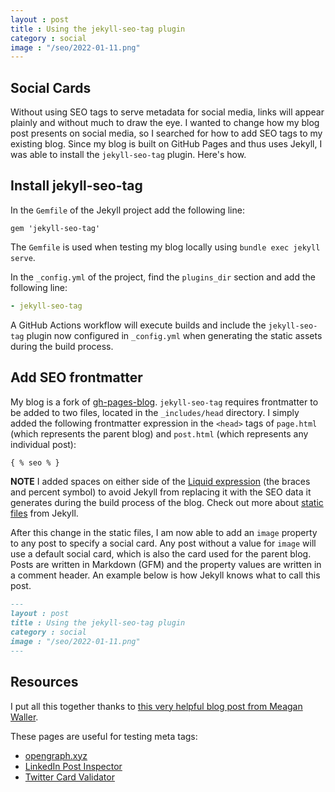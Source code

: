 ```yaml
---
layout : post
title : Using the jekyll-seo-tag plugin
category : social 
image : "/seo/2022-01-11.png"
---
```


## Social Cards

Without using SEO tags to serve metadata for social media, links will appear plainly and without much to draw the eye. I wanted to change how my blog post presents on social media, so I searched for how to add SEO tags to my existing blog. Since my blog is built on GitHub Pages and thus uses Jekyll, I was able to install the `jekyll-seo-tag` plugin. Here's how.

## Install jekyll-seo-tag

In the `Gemfile` of the Jekyll project add the following line:

```Gemfile
gem 'jekyll-seo-tag'
```

The `Gemfile` is used when testing my blog locally using `bundle exec jekyll serve`.

In the `_config.yml` of the project, find the `plugins_dir` section and add the following line:

```yml
- jekyll-seo-tag
```

A GitHub Actions workflow will execute builds and include the `jekyll-seo-tag` plugin now configured in `_config.yml` when generating the static assets during the build process.

## Add SEO frontmatter

My blog is a fork of [gh-pages-blog](https://github.com/thedereck/gh-pages-blog). `jekyll-seo-tag` requires frontmatter to be added to two files, located in the `_includes/head` directory. I simply added the following frontmatter expression in the `<head>` tags of `page.html` (which represents the parent blog) and `post.html` (which represents any individual post):

```html
{ % seo % }
```

__NOTE__ I added spaces on either side of the [Liquid expression](https://jekyllrb.com/docs/liquid/) (the braces and percent symbol) to avoid Jekyll from replacing it with the SEO data it generates during the build process of the blog. Check out more about [static files](https://jekyllrb.com/docs/static-files/) from Jekyll.

After this change in the static files, I am now able to add an `image` property to any post to specify a social card. Any post without a value for `image` will use a default social card, which is also the card used for the parent blog. Posts are written in Markdown (GFM) and the property values are written in a comment header. An example below is how Jekyll knows what to call this post.

```md
---
layout : post
title : Using the jekyll-seo-tag plugin
category : social 
image : "/seo/2022-01-11.png"
---
```

## Resources

I put all this together thanks to [this very helpful blog post from Meagan Waller](https://meaganwaller.com/adding-twitter-cards-jekyll).

These pages are useful for testing meta tags:

- [opengraph.xyz](https://www.opengraph.xyz/)
- [LinkedIn Post Inspector](https://www.linkedin.com/post-inspector/)
- [Twitter Card Validator](https://cards-dev.twitter.com/validator)
